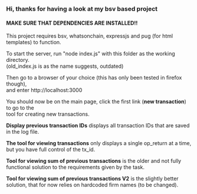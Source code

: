 ### Hi, thanks for having a look at my bsv based project

#### MAKE SURE THAT DEPENDENCIES ARE INSTALLED!!

This project requires bsv, whatsonchain, expressjs and pug (for html templates) to function.

To start the server, run "node index.js" with this folder as the working directory.  
(old_index.js is as the name suggests, outdated)

Then go to a browser of your choice (this has only been tested in firefox though),  
and enter http://localhost:3000

You should now be on the main page, click the first link (**new transaction**) to go to the  
tool for creating new transactions.

**Display previous transaction IDs** displays all transaction IDs that are saved in the log file.

**The tool for viewing transactions** only displays a single op_return at a time, but you have full control of the tx_id.

**Tool for viewing sum of previous transactions** is the older and not fully functional solution to the requirements given by the task.

**Tool for viewing sum of previous transactions V2** is the slightly better solution, that for now relies on hardcoded firm names (to be changed).
